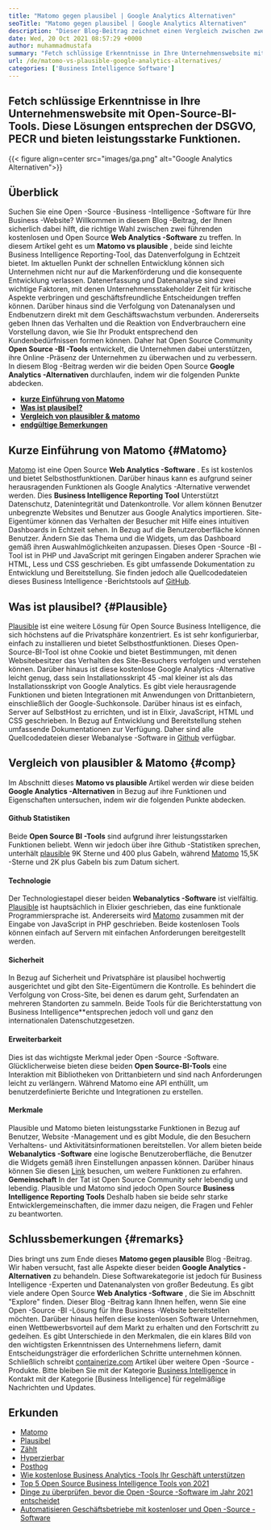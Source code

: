 ```yaml
---
title: "Matomo gegen plausibel | Google Analytics Alternativen" 
seoTitle: "Matomo gegen plausibel | Google Analytics Alternativen" 
description: "Dieser Blog-Beitrag zeichnet einen Vergleich zwischen zwei Open-Source-BI-Tools, die als Alternativen von Google Analytics angesehen werden. Beide Software sind kostenlos und selbst gehostet." 
date: Wed, 20 Oct 2021 08:57:29 +0000
author: muhammadmustafa
summary: "Fetch schlüssige Erkenntnisse in Ihre Unternehmenswebsite mit Open-Source-BI-Tools. Diese Lösungen entsprechen der DSGVO, PECR und bieten leistungsstarke Funktionen." 
url: /de/matomo-vs-plausible-google-analytics-alternatives/
categories: ['Business Intelligence Software']
---
```


## Fetch schlüssige Erkenntnisse in Ihre Unternehmenswebsite mit Open-Source-BI-Tools. Diese Lösungen entsprechen der DSGVO, PECR und bieten leistungsstarke Funktionen.

{{< figure align=center src="images/ga.png" alt="Google Analytics Alternativen">}}


## Überblick
Suchen Sie eine Open -Source -Business -Intelligence -Software für Ihre Business -Website? Willkommen in diesem Blog -Beitrag, der Ihnen sicherlich dabei hilft, die richtige Wahl zwischen zwei führenden kostenlosen und Open Source  **Web Analytics -Software** zu treffen. In diesem Artikel geht es um **Matomo vs plausible**  , beide sind leichte Business Intelligence Reporting-Tool, das Datenverfolgung in Echtzeit bietet. Im aktuellen Punkt der schnellen Entwicklung können sich Unternehmen nicht nur auf die Markenförderung und die konsequente Entwicklung verlassen. Datenerfassung und Datenanalyse sind zwei wichtige Faktoren, mit denen Unternehmensstakeholder Zeit für kritische Aspekte verbringen und geschäftsfreundliche Entscheidungen treffen können. Darüber hinaus sind die Verfolgung von Datenanalysen und Endbenutzern direkt mit dem Geschäftswachstum verbunden.
Andererseits geben Ihnen das Verhalten und die Reaktion von Endverbrauchern eine Vorstellung davon, wie Sie Ihr Produkt entsprechend den Kundenbedürfnissen formen können. Daher hat Open Source Community  **Open Source -BI -Tools** entwickelt, die Unternehmen dabei unterstützen, ihre Online -Präsenz der Unternehmen zu überwachen und zu verbessern. In diesem Blog -Beitrag werden wir die beiden Open Source **Google Analytics -Alternativen**  durchlaufen, indem wir die folgenden Punkte abdecken.
* [  **kurze Einführung von Matomo**  ][1]
*  **[Was ist plausibel?][2]**  
*  **[Vergleich von plausibler & matomo][3]**  
* [  **endgültige Bemerkungen**  ][4]

## Kurze Einführung von Matomo {#Matomo}

[Matomo][5] ist eine Open Source  **Web Analytics -Software** . Es ist kostenlos und bietet Selbsthostfunktionen. Darüber hinaus kann es aufgrund seiner herausragenden Funktionen als Google Analytics -Alternative verwendet werden. Dies **Business Intelligence Reporting Tool**  Unterstützt Datenschutz, Datenintegrität und Datenkontrolle. Vor allem können Benutzer unbegrenzte Websites und Benutzer aus Google Analytics importieren. Site-Eigentümer können das Verhalten der Besucher mit Hilfe eines intuitiven Dashboards in Echtzeit sehen. In Bezug auf die Benutzeroberfläche können Benutzer. Ändern Sie das Thema und die Widgets, um das Dashboard gemäß ihren Auswahlmöglichkeiten anzupassen. Dieses Open -Source -BI -Tool ist in PHP und JavaScript mit geringen Eingaben anderer Sprachen wie HTML, Less und CSS geschrieben. Es gibt umfassende Dokumentation zu Entwicklung und Bereitstellung. Sie finden jedoch alle Quellcodedateien dieses Business Intelligence -Berichtstools auf [GitHub][6].

## Was ist plausibel? {#Plausible}

[Plausible][7] ist eine weitere Lösung für Open Source Business Intelligence, die sich höchstens auf die Privatsphäre konzentriert. Es ist sehr konfigurierbar, einfach zu installieren und bietet Selbsthostfunktionen. Dieses Open-Source-BI-Tool ist ohne Cookie und bietet Bestimmungen, mit denen Websitebesitzer das Verhalten des Site-Besuchers verfolgen und verstehen können. Darüber hinaus ist diese kostenlose Google Analytics -Alternative leicht genug, dass sein Installationsskript 45 -mal kleiner ist als das Installationsskript von Google Analytics. Es gibt viele herausragende Funktionen und bieten Integrationen mit Anwendungen von Drittanbietern, einschließlich der Google-Suchkonsole. Darüber hinaus ist es einfach, Server auf SelbstHost zu errichten, und ist in Elixir, JavaScript, HTML und CSS geschrieben. In Bezug auf Entwicklung und Bereitstellung stehen umfassende Dokumentationen zur Verfügung. Daher sind alle Quellcodedateien dieser Webanalyse -Software in [Github][8] verfügbar.

## Vergleich von plausibler & Matomo {#comp}

Im Abschnitt dieses  **Matomo vs plausible** Artikel werden wir diese beiden **Google Analytics -Alternativen**  in Bezug auf ihre Funktionen und Eigenschaften untersuchen, indem wir die folgenden Punkte abdecken.

#### Github Statistiken
Beide  **Open Source BI -Tools**  sind aufgrund ihrer leistungsstarken Funktionen beliebt. Wenn wir jedoch über ihre Github -Statistiken sprechen, unterhält [plausible][7] 9K Sterne und 400 plus Gabeln, während [Matomo][5] 15,5K -Sterne und 2K plus Gabeln bis zum Datum sichert.

#### Technologie
Der Technologiestapel dieser beiden  **Webanalytics -Software**  ist vielfältig. [Plausible][7] ist hauptsächlich in Elixier geschrieben, das eine funktionale Programmiersprache ist. Andererseits wird [Matomo][5] zusammen mit der Eingabe von JavaScript in PHP geschrieben. Beide kostenlosen Tools können einfach auf Servern mit einfachen Anforderungen bereitgestellt werden.

#### Sicherheit
In Bezug auf Sicherheit und Privatsphäre ist plausibel hochwertig ausgerichtet und gibt den Site-Eigentümern die Kontrolle. Es behindert die Verfolgung von Cross-Site, bei denen es darum geht, Surfendaten an mehreren Standorten zu sammeln. Beide Tools für die Berichterstattung von Business Intelligence**entsprechen jedoch voll und ganz den internationalen Datenschutzgesetzen.

#### Erweiterbarkeit
Dies ist das wichtigste Merkmal jeder Open -Source -Software. Glücklicherweise bieten diese beiden  **Open Source-BI-Tools**  eine Interaktion mit Bibliotheken von Drittanbietern und sind nach Anforderungen leicht zu verlängern. Während Matomo eine API enthüllt, um benutzerdefinierte Berichte und Integrationen zu erstellen.

#### Merkmale
Plausible und Matomo bieten leistungsstarke Funktionen in Bezug auf Benutzer, Website -Management und es gibt Module, die den Besuchern Verhaltens- und Aktivitätsinformationen bereitstellen. Vor allem bieten beide  **Webanalytics -Software**  eine logische Benutzeroberfläche, die Benutzer die Widgets gemäß ihren Einstellungen anpassen können. Darüber hinaus können Sie diesen [Link][9] besuchen, um weitere Funktionen zu erfahren.
 **Gemeinschaft** 
In der Tat ist Open Source Community sehr lebendig und lebendig. Plausible und Matomo sind jedoch Open Source  **Business Intelligence Reporting Tools**  Deshalb haben sie beide sehr starke Entwicklergemeinschaften, die immer dazu neigen, die Fragen und Fehler zu beantworten.

## Schlussbemerkungen {#remarks}

Dies bringt uns zum Ende dieses  **Matomo gegen plausible** Blog -Beitrag. Wir haben versucht, fast alle Aspekte dieser beiden  **Google Analytics -Alternativen**  zu behandeln. Diese Softwarekategorie ist jedoch für Business Intelligence -Experten und Datenanalysten von großer Bedeutung. Es gibt viele andere Open Source **Web Analytics -Software**  , die Sie im Abschnitt "Explore" finden. Dieser Blog -Beitrag kann Ihnen helfen, wenn Sie eine Open -Source -BI -Lösung für Ihre Business -Website bereitstellen möchten. Darüber hinaus helfen diese kostenlosen Software Unternehmen, einen Wettbewerbsvorteil auf dem Markt zu erhalten und den Fortschritt zu gedeihen. Es gibt Unterschiede in den Merkmalen, die ein klares Bild von den wichtigsten Erkenntnissen des Unternehmens liefern, damit Entscheidungsträger die erforderlichen Schritte unternehmen können.
Schließlich schreibt [containerize.com][10] Artikel über weitere Open -Source -Produkte. Bitte bleiben Sie mit der Kategorie [Business Intelligence][9] in Kontakt mit der Kategorie [Business Intelligence] für regelmäßige Nachrichten und Updates.

## Erkunden
  * [Matomo][11]
  * [Plausibel][12]
  * [Zählt][13]
  * [Hyperzierbar][14]
  * [Posthog][15]
  * [Wie kostenlose Business Analytics -Tools Ihr Geschäft unterstützen][16]
  * [Top 5 Open Source Business Intelligence Tools von 2021][17]
  * [Dinge zu überprüfen, bevor die Open -Source -Software im Jahr 2021 entscheidet][18]
  * [Automatisieren Geschäftsbetriebe mit kostenloser und Open -Source -Software][19]



[1]: #Matomo
[2]: #Plausible
[3]: #comp
[4]: #remarks
[5]: https://products.containerize.com/business-intelligence/matomo/
[6]: https://github.com/matomo-org/matomo
[7]: https://products.containerize.com/business-intelligence/plausible/
[8]: https://github.com/plausible/analytics
[9]: https://products.containerize.com/business-intelligence/
[10]: https://www.containerize.com/
[11]: https://products.containerize.com/business-intelligence/matomo
[12]: https://products.containerize.com/business-intelligence/plausible
[13]: https://products.containerize.com/business-intelligence/countly
[14]: https://products.containerize.com/business-intelligence/hypercable
[15]: https://products.containerize.com/business-intelligence/posthog
[16]: https://blog.containerize.com/2021/03/12/how-free-business-analytics-tools-assist-your-business/
[17]: https://blog.containerize.com/business-intelligence-software/top-5-open-source-business-intelligence-solutions-of-2021/
[18]: https://blog.containerize.com/cmdb-software/things-to-review-before-opting-open-source-software-in-2021/
[19]: https://blog.containerize.com/blogging/automate-business-operations-using-open-source-software/
